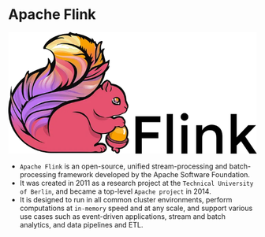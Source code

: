# Apache Flink

![Apache Flink](image.png)

- `Apache Flink` is an open-source, unified stream-processing and batch-processing framework developed by the Apache Software Foundation.
- It was created in 2011 as a research project at the `Technical University of Berlin`, and became a top-level `Apache project` in 2014.
- It is designed to run in all common cluster environments, perform computations at `in-memory` speed and at any scale, and support various use cases such as event-driven applications, stream and batch analytics, and data pipelines and ETL.

